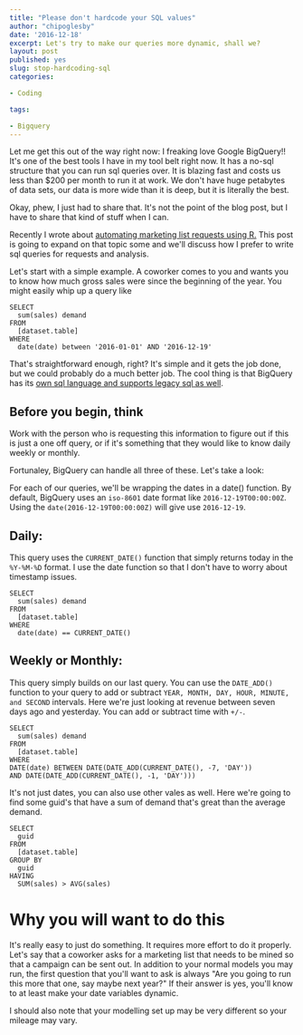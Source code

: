 ```yaml
---
title: "Please don't hardcode your SQL values"
author: "chipoglesby"
date: '2016-12-18'
excerpt: Let's try to make our queries more dynamic, shall we?
layout: post
published: yes
slug: stop-hardcoding-sql
categories:

- Coding

tags:

- Bigquery
---
```


Let me get this out of the way right now: I freaking love Google BigQuery!! It's
one of the best tools I have in my tool belt right now. It has a no-sql
structure that you can run sql queries over. It is blazing fast and costs us
less than $200 per month to run it at work. We don't have huge petabytes of
data sets, our data is more wide than it is deep, but it is literally the best.

Okay, phew, I just had to share that. It's not the point of the blog post, but
I have to share that kind of stuff when I can.

Recently I wrote about [automating marketing list requests using R.](http://www.chipoglesby.com/2016/12/complex-list-requests/)
This post is going to expand on that topic some and we'll discuss how I prefer
to write sql queries for requests and analysis.

Let's start with a simple example. A coworker comes to you and wants you to know
how much gross sales were since the beginning of the year. You might easily whip
up a query like

````
SELECT
  sum(sales) demand
FROM
  [dataset.table]
WHERE
  date(date) between '2016-01-01' AND '2016-12-19'
````

That's straightforward enough, right? It's simple and it gets the job done, but
we could probably do a much better job. The cool thing is that BigQuery has its
[own sql language and supports legacy sql as well](https://cloud.google.com/bigquery/docs/reference/legacy-sql).

## Before you begin, think
Work with the person who is requesting this information to figure out if this is
just a one off query, or if it's something that they would like to know daily
weekly or monthly.

Fortunaley, BigQuery can handle all three of these. Let's take a look:

For each of our queries, we'll be wrapping the dates in a date() function. By
default, BigQuery uses an `iso-8601` date format like `2016-12-19T00:00:00Z`.
Using the `date(2016-12-19T00:00:00Z)` will give use `2016-12-19`.

## Daily:
This query uses the `CURRENT_DATE()` function that simply returns today in the
`%Y-%M-%D` format. I use the date function so that I don't have to worry about
timestamp issues.

````
SELECT
  sum(sales) demand
FROM
  [dataset.table]
WHERE
  date(date) == CURRENT_DATE()
````

## Weekly or Monthly:
This query simply builds on our last query. You can use the `DATE_ADD()`
function to your query to add or subtract
`YEAR, MONTH, DAY, HOUR, MINUTE, and SECOND` intervals. Here we're just looking
at revenue between seven days ago and yesterday. You can add or subtract time
with `+/-`.

````
SELECT
  sum(sales) demand
FROM
  [dataset.table]
WHERE
DATE(date) BETWEEN DATE(DATE_ADD(CURRENT_DATE(), -7, 'DAY'))
AND DATE(DATE_ADD(CURRENT_DATE(), -1, 'DAY')))
````

It's not just dates, you can also use other vales as well. Here we're going to
find some guid's that have a sum of demand that's great than the average demand.

````
SELECT
  guid
FROM
  [dataset.table]
GROUP BY
  guid
HAVING
  SUM(sales) > AVG(sales)
````

# Why you will want to do this

It's really easy to just do something. It requires more effort to do it properly.
Let's say that a coworker asks for a marketing list that needs to be mined so
that a campaign can be sent out. In addition to your normal models you may run,
the first question that you'll want to ask is always "Are you going to run this
more that one, say maybe next year?" If their answer is yes, you'll
know to at least make your date variables dynamic.

I should also note that your modelling set up may be very different so your
mileage may vary.
